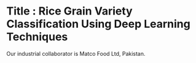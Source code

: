 # Title : Rice Grain Variety Classification Using Deep Learning Techniques
Our industrial collaborator is Matco Food Ltd, Pakistan.
